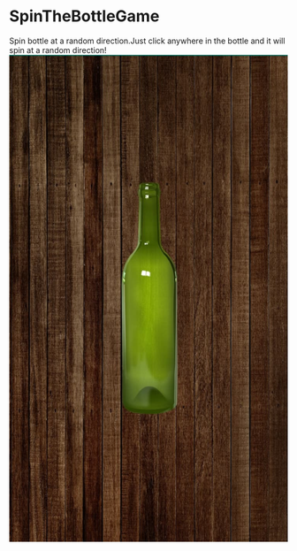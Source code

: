 # SpinTheBottleGame
Spin bottle at a random direction.Just click anywhere in the bottle and it will spin at a random direction!
![](images/spinBtl.jpg)
